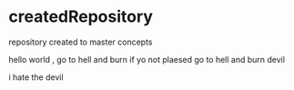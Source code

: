 # createdRepository
repository created to master concepts

hello world , go to hell and burn if yo not plaesed
go to hell and burn devil


i hate the devil

